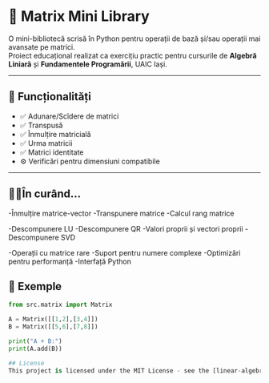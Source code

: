 # 🧮 Matrix Mini Library

O mini-bibliotecă scrisă în Python pentru operații de bază și/sau operații mai avansate pe matrici.  
Proiect educațional realizat ca exercițiu practic pentru cursurile de **Algebră Liniară** și **Fundamentele Programării**, UAIC Iași.

---

## 🚀 Funcționalități
- ✅ Adunare/Scîdere de matrici
- ✅ Transpusă
- ✅ Înmulțire matricială
- ✅ Urma matricii
- ✅ Matrici identitate
- ⚙️ Verificări pentru dimensiuni compatibile

---

## 😶‍🌫️În curând...
-Înmulțire matrice-vector
-Transpunere matrice
-Calcul rang matrice

-Descompunere LU
-Descompunere QR
-Valori proprii și vectori proprii
-Descompunere SVD

-Operații cu matrice rare
-Suport pentru numere complexe
-Optimizări pentru performanță
-Interfață Python

## 🧠 Exemple
```python
from src.matrix import Matrix

A = Matrix([[1,2],[3,4]])
B = Matrix([[5,6],[7,8]])

print("A + B:")
print(A.add(B))

## License
This project is licensed under the MIT License - see the [linear-algebra-library](LICENSE) file for details.
